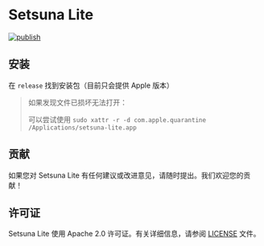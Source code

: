 # Setsuna Lite

[![publish](https://github.com/colmugx/setsuna-lite/actions/workflows/publish.yml/badge.svg)](https://github.com/colmugx/setsuna-lite/actions/workflows/publish.yml)

## 安装

在 `release` 找到安装包（目前只会提供 Apple 版本）

> 如果发现文件已损坏无法打开：
>
> 可以尝试使用 `sudo xattr -r -d com.apple.quarantine /Applications/setsuna-lite.app`

## 贡献

如果您对 Setsuna Lite 有任何建议或改进意见，请随时提出。我们欢迎您的贡献！

## 许可证

Setsuna Lite 使用 Apache 2.0 许可证。有关详细信息，请参阅 [LICENSE](./LICENSE) 文件。
